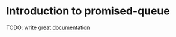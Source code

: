# Introduction to promised-queue

TODO: write [great documentation](http://jacobian.org/writing/what-to-write/)
